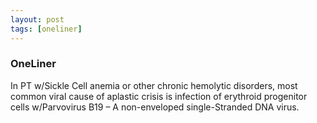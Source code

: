 ```yaml
---
layout: post
tags: [oneliner]
---
```



### OneLiner

In PT w/Sickle Cell anemia or other chronic hemolytic disorders, most common viral cause of aplastic crisis is infection of erythroid progenitor cells w/Parvovirus B19 – A non-enveloped single-Stranded DNA virus.
